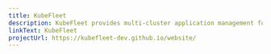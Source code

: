 ```yaml
---
title: KubeFleet
description: KubeFleet provides multi-cluster application management for Kubernetes. Use KubeFleet to intelligently schedule workloads, roll out changes progressively, and perform administrative tasks easily, across a group of Kubernetes clusters.
linkText: KubeFleet
projectUrl: https://kubefleet-dev.github.io/website/
---
```

